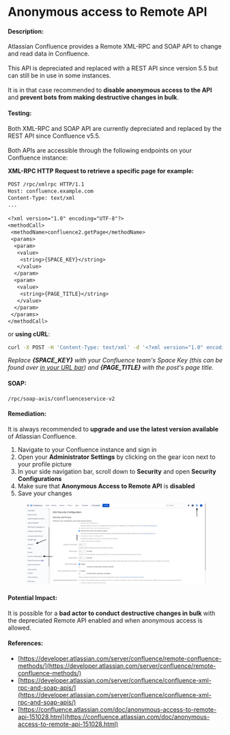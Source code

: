 # Anonymous access to Remote API

#### Description:

Atlassian Confluence provides a Remote XML-RPC and SOAP API to change and read data in Confluence.\
\
This API is depreciated and replaced with a REST API since version 5.5 but can still be in use in some instances.\
\
It is in that case recommended to **disable anonymous access to the API** and **prevent bots from making destructive changes in bulk**.

#### Testing:

Both XML-RPC and SOAP API are currently depreciated and replaced by the REST API since Confluence v5.5.\
\
Both APIs are accessible through the following endpoints on your Confluence instance:

**XML-RPC HTTP Request to retrieve a specific page for example:**

```http
POST /rpc/xmlrpc HTTP/1.1
Host: confluence.example.com
Content-Type: text/xml
...

<?xml version="1.0" encoding="UTF-8"?>
<methodCall>
 <methodName>confluence2.getPage</methodName>
 <params>
  <param>
   <value>
    <string>{SPACE_KEY}</string>
   </value>
  </param>
  <param>
   <value>
    <string>{PAGE_TITLE}</string>
   </value>
  </param>
 </params>
</methodCall>
```

or **using cURL**:

```bash
curl -X POST -H 'Content-Type: text/xml' -d '<?xml version="1.0" encoding="UTF-8"?><methodCall><methodName>confluence2.getPage</methodName><params><param><value><string>{SPACE_KEY}</string></value></param><param><value><string>{PAGE_TITLE}</string></value></param></params></methodCall>' http://confluence.example.com/rpc/xmlrpc
```

_Replace **{SPACE\_KEY}** with your Confluence team's Space Key (this can be found over_ [_in your URL bar_](https://confluence.atlassian.com/doc/space-keys-829076188.html)_) and **{PAGE\_TITLE}** with the post's page title._

#### SOAP:

```
/rpc/soap-axis/confluenceservice-v2
```

#### Remediation:

It is always recommended to **upgrade and use the latest version available** of Atlassian Confluence.

1. Navigate to your Confluence instance and sign in
2. Open your **Administrator Settings** by clicking on the gear icon next to your profile picture
3. In your side navigation bar, scroll down to **Security** and open **Security Configurations**
4. Make sure that **Anonymous Access to Remote API** is **disabled**
5. Save your changes

<figure><img src="../../.gitbook/assets/image (15).png" alt=""><figcaption></figcaption></figure>

#### Potential Impact:

It is possible for a **bad actor to conduct destructive changes in bulk** with the depreciated Remote API enabled and when anonymous access is allowed.

#### References:

* [https://developer.atlassian.com/server/confluence/remote-confluence-methods/](https://developer.atlassian.com/server/confluence/remote-confluence-methods/)
* [https://developer.atlassian.com/server/confluence/confluence-xml-rpc-and-soap-apis/](https://developer.atlassian.com/server/confluence/confluence-xml-rpc-and-soap-apis/)
* [https://confluence.atlassian.com/doc/anonymous-access-to-remote-api-151028.html](https://confluence.atlassian.com/doc/anonymous-access-to-remote-api-151028.html)

